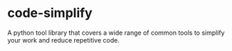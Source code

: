 # code-simplify
A python tool library that covers a wide range of common tools to simplify your work and reduce repetitive code.
